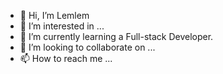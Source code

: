 - 👋 Hi, I’m Lemlem
- 👀 I’m interested in ...
- 🌱 I’m currently learning a Full-stack Developer.
- 💞️ I’m looking to collaborate on ...
- 📫 How to reach me ...

<!---
lemli16/lemli16 is a ✨ special ✨ repository because its `README.md` (this file) appears on your GitHub profile.
You can click the Preview link to take a look at your changes.
--->
